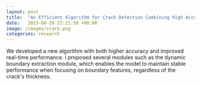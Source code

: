 ```yaml
---
layout: post
title:  "An Efficient Algorithm for Crack Detection Combining High Accuracy and Speed"
date:   2023-08-28 22:21:59 +00:00
image: /images/crack.png
categories: research
---
```

We developed a new algorithm with both higher accuracy and improved real-time performance. I proposed several modules such as the dynamic boundary extraction module, which enables the model to maintain stable performance when focusing on boundary features, regardless of the crack's thickness.
